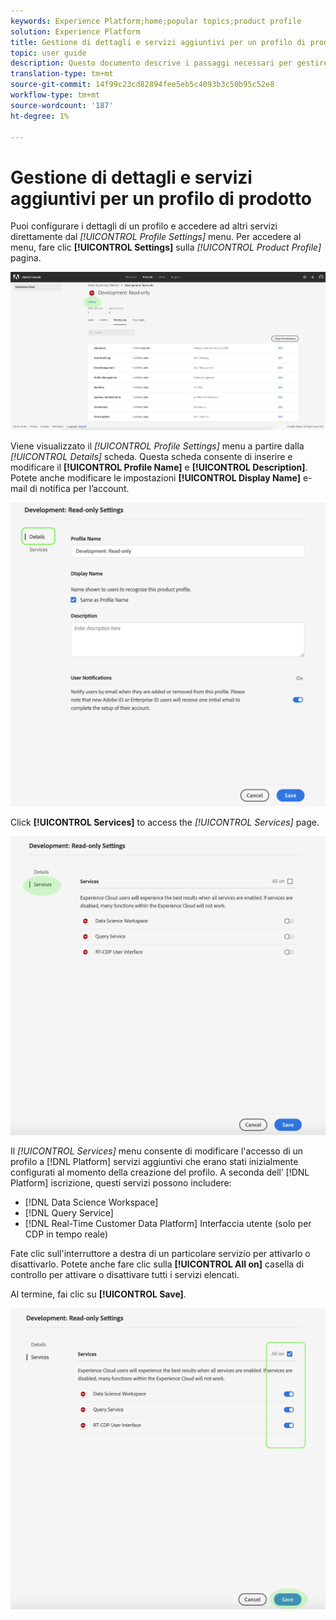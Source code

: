 ```yaml
---
keywords: Experience Platform;home;popular topics;product profile
solution: Experience Platform
title: Gestione di dettagli e servizi aggiuntivi per un profilo di prodotto
topic: user guide
description: Questo documento descrive i passaggi necessari per gestire i dettagli e i servizi aggiuntivi per un profilo di prodotto in Adobe Admin Console. Puoi configurare i dettagli di un profilo e accedere ad altri servizi dal menu Impostazioni profilo.
translation-type: tm+mt
source-git-commit: 14f99c23cd82894fee5eb5c4093b3c50b95c52e8
workflow-type: tm+mt
source-wordcount: '187'
ht-degree: 1%

---
```



# Gestione di dettagli e servizi aggiuntivi per un profilo di prodotto

Puoi configurare i dettagli di un profilo e accedere ad altri servizi direttamente dal *[!UICONTROL Profile Settings]* menu. Per accedere al menu, fare clic **[!UICONTROL Settings]** sulla *[!UICONTROL Product Profile]* pagina.

![profilo-impostazioni](../images/profile-settings.png)

Viene visualizzato il *[!UICONTROL Profile Settings]* menu a partire dalla *[!UICONTROL Details]* scheda. Questa scheda consente di inserire e modificare il **[!UICONTROL Profile Name]** e **[!UICONTROL Description]**. Potete anche modificare le impostazioni **[!UICONTROL Display Name]** e-mail di notifica per l’account.

![edit-details-settings](../images/edit-details-settings.png)

Click **[!UICONTROL Services]** to access the *[!UICONTROL Services]* page.

![services-page](../images/services-page.png)

Il *[!UICONTROL Services]* menu consente di modificare l&#39;accesso di un profilo a [!DNL Platform] servizi aggiuntivi che erano stati inizialmente configurati al momento della creazione del profilo. A seconda dell’ [!DNL Platform] iscrizione, questi servizi possono includere:

- [!DNL Data Science Workspace]
- [!DNL Query Service]
- [!DNL Real-Time Customer Data Platform] Interfaccia utente (solo per CDP in tempo reale)

Fate clic sull&#39;interruttore a destra di un particolare servizio per attivarlo o disattivarlo. Potete anche fare clic sulla **[!UICONTROL All on]** casella di controllo per attivare o disattivare tutti i servizi elencati.

Al termine, fai clic su **[!UICONTROL Save]**.

![edit-Additional-services](../images/edit-additional-services.png)